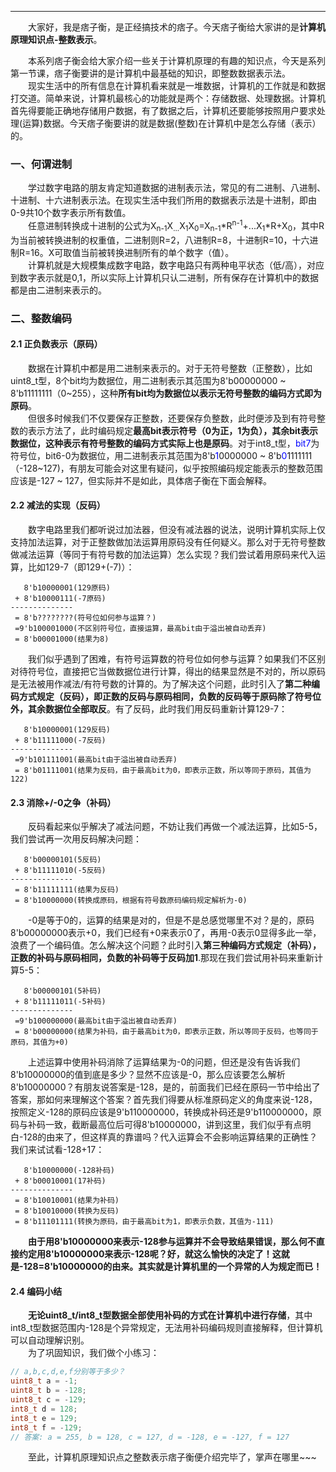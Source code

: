 ----
　　大家好，我是痞子衡，是正经搞技术的痞子。今天痞子衡给大家讲的是**计算机原理知识点-整数表示**。  

　　本系列痞子衡会给大家介绍一些关于计算机原理的有趣的知识点，今天是系列第一节课，痞子衡要讲的是计算机中最基础的知识，即整数数据表示法。  
　　现实生活中的所有信息在计算机看来就是一堆数据，计算机的工作就是和数据打交道。简单来说，计算机最核心的功能就是两个：存储数据、处理数据。计算机首先得要能正确地存储用户数据，有了数据之后，计算机还要能够按照用户要求处理(运算)数据。今天痞子衡要讲的就是数据(整数)在计算机中是怎么存储（表示）的。  

### 一、何谓进制
　　学过数字电路的朋友肯定知道数据的进制表示法，常见的有二进制、八进制、十进制、十六进制表示法。在现实生活中我们所用的数据表示法是十进制，即由0-9共10个数字表示所有数值。  
　　任意进制转换成十进制的公式为X<sub>n-1</sub>X<sub>...</sub>X<sub>1</sub>X<sub>0</sub>=X<sub>n-1</sub>\*R<sup>n-1</sup>+...X<sub>1</sub>\*R<sup></sup>+X<sub>0</sub>，其中R为当前被转换进制的权重值，二进制则R=2，八进制R=8，十进制R=10，十六进制R=16。X可取值当前被转换进制所有的单个数字（值）。  
　　计算机就是大规模集成数字电路，数字电路只有两种电平状态（低/高），对应到数字表示就是0,1，所以实际上计算机只认二进制，所有保存在计算机中的数据都是由二进制来表示的。  

### 二、整数编码
#### 2.1 正负数表示（原码）
　　数据在计算机中都是用二进制来表示的。对于无符号整数（正整数），比如uint8_t型，8个bit均为数据位，用二进制表示其范围为8'b00000000 ~ 8'b11111111（0~255），这种**所有bit均为数据位以表示无符号整数的编码方式即为原码**。  
　　但很多时候我们不仅要保存正整数，还要保存负整数，此时便涉及到有符号整数的表示方法了，此时编码规定**最高bit表示符号（0为正，1为负），其余bit表示数据位，这种表示有符号整数的编码方式实际上也是原码**。对于int8_t型，<font color="Blue">bit7</font>为符号位，bit6-0为数据位，用二进制表示其范围为8'b<font color="Blue">1</font>0000000 ~ 8'b<font color="Blue">0</font>1111111（-128~127)，有朋友可能会对这里有疑问，似乎按照编码规定能表示的整数范围应该是-127 ~ 127，但实际并不是如此，具体痞子衡在下面会解释。  

#### 2.2 减法的实现（反码）
　　数字电路里我们都听说过加法器，但没有减法器的说法，说明计算机实际上仅支持加法运算，对于正整数做加法运算用原码没有任何疑义。那么对于无符号整数做减法运算（等同于有符号数的加法运算）怎么实现？我们尝试着用原码来代入运算，比如129-7（即129+(-7)）：  
```
   8'b10000001(129原码)
 + 8'b10000111(-7原码)
--------------
 = 8'b????????(符号位如何参与运算？)
 =9'b100001000(不区别符号位，直接运算，最高bit由于溢出被自动丢弃)
 = 8'b00001000(结果为8)
```
　　我们似乎遇到了困难，有符号运算数的符号位如何参与运算？如果我们不区别对待符号位，直接把它当做数据位进行计算，得出的结果显然是不对的，所以原码是无法被用作减法/有符号数的计算的。为了解决这个问题，此时引入了**第二种编码方式规定（反码），即正数的反码与原码相同，负数的反码等于原码除了符号位外，其余数据位全部取反**。有了反码，此时我们用反码重新计算129-7：  
```
   8'b10000001(129反码)
 + 8'b11111000(-7反码)
--------------
 =9'b101111001(最高bit由于溢出被自动丢弃)
 = 8'b01111001(结果为反码，由于最高bit为0，即表示正数，所以等同于原码，其值为122)
```

#### 2.3 消除+/-0之争（补码）
　　反码看起来似乎解决了减法问题，不妨让我们再做一个减法运算，比如5-5，我们尝试再一次用反码解决问题：  
```
   8'b00000101(5反码)
 + 8'b11111010(-5反码)
--------------
 = 8'b11111111(结果为反码)
 = 8'b10000000(转换成原码，根据有符号数原码编码规定解析为-0)
```
　　-0是等于0的，运算的结果是对的，但是不是总感觉哪里不对？是的，原码8'b00000000表示+0，我们已经有+0来表示0了，再用-0表示0显得多此一举，浪费了一个编码值。怎么解决这个问题？此时引入**第三种编码方式规定（补码），正数的补码与原码相同，负数的补码等于反码加1**.那现在我们尝试用补码来重新计算5-5：  
```
   8'b00000101(5补码)
 + 8'b11111011(-5补码)
--------------
 =9'b100000000(最高bit由于溢出被自动丢弃)
 = 8'b00000000(结果为补码，由于最高bit为0，即表示正数，所以等同于反码，也等同于原码，其值为+0)
```
　　上述运算中使用补码消除了运算结果为-0的问题，但还是没有告诉我们8'b10000000的值到底是多少？显然不应该是-0，那么应该要怎么解析8'b10000000？有朋友说答案是-128，是的，前面我们已经在原码一节中给出了答案，那如何来理解这个答案？首先我们得要从标准原码定义的角度来说-128，按照定义-128的原码应该是9'b110000000，转换成补码还是9'b110000000，原码与补码一致，截断最高位后可得8'b10000000，讲到这里，我们似乎有点明白-128的由来了，但这样真的靠谱吗？代入运算会不会影响运算结果的正确性？我们来试试看-128+17：  
```
   8'b10000000(-128补码)
 + 8'b00010001(17补码)
--------------
 = 8'b10010001(结果为补码)
 = 8'b10010000(转换为反码)
 = 8'b11101111(转换为原码，由于最高bit为1，即表示负数，其值为-111)
```
　　**由于用8'b10000000来表示-128参与运算并不会导致结果错误，那么何不直接约定用8'b10000000来表示-128呢？好，就这么愉快的决定了！这就是-128=8'b10000000的由来。其实就是计算机里的一个异常的人为规定而已！**  

#### 2.4 编码小结
　　**无论uint8_t/int8_t型数据全部使用补码的方式在计算机中进行存储**，其中int8_t型数据范围内-128是个异常规定，无法用补码编码规则直接解释，但计算机可以自动理解识别。  
　　为了巩固知识，我们做个小练习：
```C
// a,b,c,d,e,f分别等于多少？
uint8_t a = -1;
uint8_t b = -128;
uint8_t c = -129;
int8_t d = 128;
int8_t e = 129;
int8_t f = -129;
// 答案: a = 255, b = 128, c = 127, d = -128, e = -127, f = 127
```

　　至此，计算机原理知识点之整数表示痞子衡便介绍完毕了，掌声在哪里~~~


